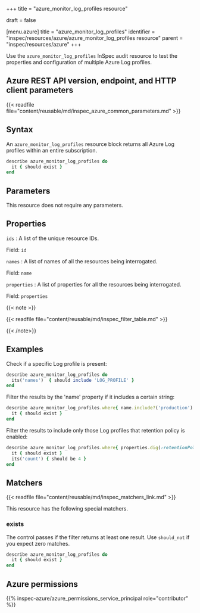 +++
title = "azure_monitor_log_profiles resource"

draft = false


[menu.azure]
title = "azure_monitor_log_profiles"
identifier = "inspec/resources/azure/azure_monitor_log_profiles resource"
parent = "inspec/resources/azure"
+++

Use the `azure_monitor_log_profiles` InSpec audit resource to test the properties and configuration of multiple Azure Log profiles.

## Azure REST API version, endpoint, and HTTP client parameters

{{< readfile file="content/reusable/md/inspec_azure_common_parameters.md" >}}

## Syntax

An `azure_monitor_log_profiles` resource block returns all Azure Log profiles within an entire subscription.

```ruby
describe azure_monitor_log_profiles do
  it { should exist }
end
```

## Parameters

This resource does not require any parameters.

## Properties

`ids`
: A list of the unique resource IDs.

  Field: `id`

`names`
: A list of names of all the resources being interrogated.

  Field: `name`

`properties`
: A list of properties for all the resources being interrogated.

  Field: `properties`

{{< note >}}

{{< readfile file="content/reusable/md/inspec_filter_table.md" >}}

{{< /note>}}

## Examples

Check if a specific Log profile is present:

```ruby
describe azure_monitor_log_profiles do
  its('names')  { should include 'LOG_PROFILE' }
end
```

Filter the results by the 'name' property if it includes a certain string:

```ruby
describe azure_monitor_log_profiles.where{ name.include?('production') } do
  it { should exist }
end
```

Filter the results to include only those Log profiles that retention policy is enabled:

```ruby
describe azure_monitor_log_profiles.where{ properties.dig(:retentionPolicy, :enabled) == true } do
  it { should exist }
  its('count') { should be 4 }
end
```

## Matchers

{{< readfile file="content/reusable/md/inspec_matchers_link.md" >}}

This resource has the following special matchers.

### exists

The control passes if the filter returns at least one result. Use `should_not` if you expect zero matches.

```ruby
describe azure_monitor_log_profiles do
  it { should exist }
end
```

## Azure permissions

{{% inspec-azure/azure_permissions_service_principal role="contributor" %}}
